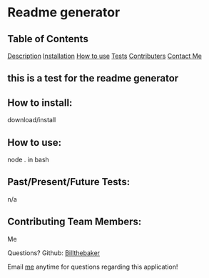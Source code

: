 # Readme generator
  ## Table of Contents
   [Description](#description)
   [Installation](#installation)
   [How to use](#usage)
   [Tests](#tests)
   [Contributers](#contribution)
   [Contact Me](#qEmail)

  ## this is a test for the readme generator





  ## How to install: 
  download/install




  ## How to use: 
  node . in bash




  ## Past/Present/Future Tests: 
  n/a




  
  ## Contributing Team Members: 
  Me




Questions?
Github: [Billthebaker](https://github.com/billthebaker)

Email [me](dbp1795@aim.com) anytime for questions regarding this application!

